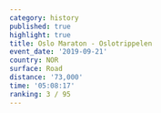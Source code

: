 ```yaml
---
category: history
published: true
highlight: true
title: Oslo Maraton - Oslotrippelen
event_date: '2019-09-21'
country: NOR
surface: Road
distance: '73,000'
time: '05:08:17'
ranking: 3 / 95
---
```

